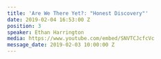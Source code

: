 ```yaml
---
title: 'Are We There Yet?: "Honest Discovery"'
date: 2019-02-04 16:53:00 Z
position: 3
speaker: Ethan Harrington
media: https://www.youtube.com/embed/SNVTCJcfcVc
message_date: 2019-02-03 10:00:00 Z
---
```


